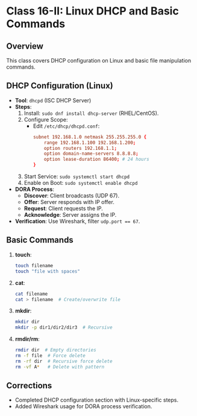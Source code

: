 # Class 16-II: Linux DHCP and Basic Commands

## Overview
This class covers DHCP configuration on Linux and basic file manipulation commands.

## DHCP Configuration (Linux)
- **Tool**: `dhcpd` (ISC DHCP Server)
- **Steps**:
  1. Install: `sudo dnf install dhcp-server` (RHEL/CentOS).
  2. Configure Scope:
     - Edit `/etc/dhcp/dhcpd.conf`:
       ```conf
       subnet 192.168.1.0 netmask 255.255.255.0 {
           range 192.168.1.100 192.168.1.200;
           option routers 192.168.1.1;
           option domain-name-servers 8.8.8.8;
           option lease-duration 86400; # 24 hours
       }
       ```
  3. Start Service: `sudo systemctl start dhcpd`
  4. Enable on Boot: `sudo systemctl enable dhcpd`
- **DORA Process**:
  - **Discover**: Client broadcasts (UDP 67).
  - **Offer**: Server responds with IP offer.
  - **Request**: Client requests the IP.
  - **Acknowledge**: Server assigns the IP.
- **Verification**: Use Wireshark, filter `udp.port == 67`.

## Basic Commands
1. **touch**:
   ```bash
   touch filename
   touch "file with spaces"
   ```
2. **cat**:
   ```bash
   cat filename
   cat > filename  # Create/overwrite file
   ```
3. **mkdir**:
   ```bash
   mkdir dir
   mkdir -p dir1/dir2/dir3  # Recursive
   ```
4. **rmdir/rm**:
   ```bash
   rmdir dir  # Empty directories
   rm -f file  # Force delete
   rm -rf dir  # Recursive force delete
   rm -vf A*   # Delete with pattern
   ```

## Corrections
- Completed DHCP configuration section with Linux-specific steps.
- Added Wireshark usage for DORA process verification.